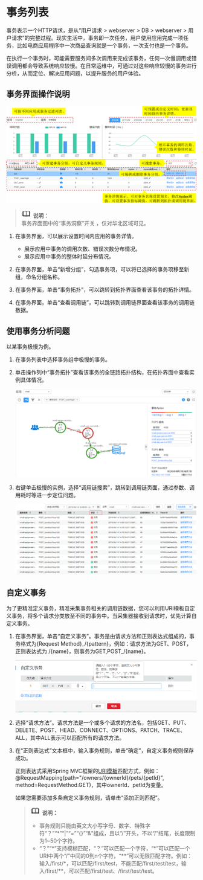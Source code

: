 # 事务列表<a name="apm_02_0009"></a>

事务表示一个HTTP请求，是从“用户请求 \> webserver \> DB \> webserver \> 用户请求”的完整过程。现实生活中，事务即一次任务，用户使用应用完成一项任务，比如电商应用程序中一次商品查询就是一个事务，一次支付也是一个事务。

在执行一个事务时，可能需要服务间多次调用来完成该事务，任何一次慢调用或错误调用都会导致系统响应较慢。在日常运维中，可通过对这些响应较慢的事务进行分析，从而定位、解决应用问题，以提升服务的用户体验。

## 事务界面操作说明<a name="s662d0a2daed24eceb79871b04f048df8"></a>

![](figures/事务界面.png)

>![](public_sys-resources/icon-note.gif) **说明：**   
>事务界面图中的“事务洞察”开关 ，仅对华北区域可见。  

1.  在事务界面，可以展示设置时间内应用的事务详情。
    -   展示应用中事务的调用次数、错误次数分布情况。
    -   展示应用中事务的整体时延分布情况。

2.  在事务界面，单击“新增分组”，勾选事务项，可以将已选择的事务项移至新组，命名分组名称。
3.  在事务界面，单击“事务拓扑”，可以跳转到拓扑界面查看该事务的拓扑详情。
4.  在事务界面，单击“查看调用链”，可以跳转到调用链界面查看该事务的调用链数据。

## 使用事务分析问题<a name="section4818547245"></a>

以某事务极慢为例。

1.  在事务列表中选择事务组中极慢的事务。
2.  单击操作列中“事务拓扑”查看该事务的全链路拓扑结构，在拓扑界面中查看实例具体情况。

    ![](figures/事务拓扑.png)

3.  右键单击极慢的实例，选择“调用链搜索”，跳转到调用链页面，通过参数、调用耗时等进一步定位问题。

    ![](figures/调用链状态-0.png)


## 自定义事务<a name="section1819184710417"></a>

为了更精准定义事务，精准采集事务相关的调用链数据，您可以利用URI模板自定义事务，将多个请求分类放至不同的事务中。当采集器接收到请求时，优先计算自定义事务。

1.  在事务界面，单击“自定义事务”。事务是由请求方法和正则表达式组成的，事务格式为\{Request Method\}\_/\{pattern\}，例如：请求方法为GET、POST，正则表达式为 /\{name\}，则事务为GET,POST\_/\{name\}。

    ![](figures/自定义事务.png)

2.  选择“请求方法”。请求方法是一个或多个请求的方法名，包括GET、PUT、DELETE、POST、HEAD、CONNECT、OPTIONS、PATCH、TRACE、ALL，其中ALL表示可以匹配所有的请求方法。
3.  在“正则表达式”文本框中，输入事务规则，单击“确定”，自定义事务规则保存成功。

    正则表达式采用Spring MVC框架的[URI模板](https://docs.spring.io/spring/docs/current/spring-framework-reference/web.html#mvc-ann-requestmapping-uri-templates)匹配方式，例如：@RequestMapping\(path="/owners/\{ownerId\}/pets/\{petId\}", method=RequestMethod.GET\)，其中ownerId、petId为变量。

    如果您需要添加多条自定义事务规则，请单击“添加正则匹配”。

    >![](public_sys-resources/icon-note.gif) **说明：**   
    >-   事务规则只能由英文大小写字母、数字、特殊字符“？”“\*”“|”“=”“\{\}”“&”组成，且以“/”开头，不以“/”结尾，长度限制为1\~50个字符。  
    >-   “？”“\*”支持模糊匹配，“？”可以匹配一个字符，“\*”可以匹配一个URI中两个“/”中间的0到n个字符，“\*\*”可以无限匹配字符。例如：输入/first/\*，可以匹配/first/test，不能匹配/first/test/test，输入/first/\*\*，可以匹配/first/test、/first/test/test。  


